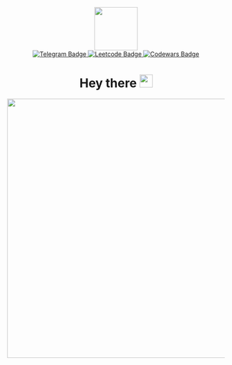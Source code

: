 <div align=center>
<img src="https://i.giphy.com/media/v1.Y2lkPTc5MGI3NjExeWk3NW03ZzhmbmpjdzFtcjNzcmJiZWU1YW55aHk4OHZyemRvOHVpbCZlcD12MV9pbnRlcm5hbF9naWZfYnlfaWQmY3Q9cw/b88QlTSTsj3bEHQyZf/giphy.gif" width=100>
</div>

<div align="center">
  <a href="https://t.me/yokkochka">
    <img src="https://img.shields.io/badge/Telegram-0088cc?logo=telegram&logoColor=white&style=for-the-badge" alt="Telegram Badge"/>
  </a>
  <a href="https://leetcode.com/u/Yokkochka/">
    <img src="https://img.shields.io/badge/Leetcode-1b2024?logo=leetcode&logoColor=d8963d&style=for-the-badge" alt="Leetcode Badge"/>
  </a>
  <a href="https://www.codewars.com/users/Yokkochka">
    <img src="https://img.shields.io/badge/Codewars-b84b37?logo=codewars&logoColor=14191d&style=for-the-badge" alt="Codewars Badge"/>
  </a>
</div>



<h1 align=center>
  Hey there
  <img src="https://media.giphy.com/media/hvRJCLFzcasrR4ia7z/giphy.gif" width="30px"/>
</h1>

<div align=center>
<img src="https://i.giphy.com/media/v1.Y2lkPTc5MGI3NjExcWozNmE2enFpcGxuemplcnlnM2tvc3N0dHc0OWcxMDUzMWl1YWVhMyZlcD12MV9pbnRlcm5hbF9naWZfYnlfaWQmY3Q9Zw/LMcB8XospGZO8UQq87/giphy.gif" width=600/ >
</div>
